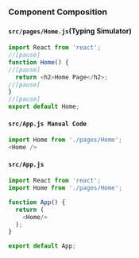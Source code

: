 ### Component Composition

#### `src/pages/Home.js`(Typing Simulator)

```js
import React from 'react';
//[pause]
function Home() {
//[pause]
  return <h2>Home Page</h2>;
//[pause]
}
//[pause]
export default Home;
```



#### `src/App.js Manual Code`
```js
import Home from './pages/Home';
<Home />
```

#### `src/App.js`

```js
import React from 'react';
import Home from './pages/Home';

function App() {
  return (
    <Home/>
  );
}

export default App;

```


